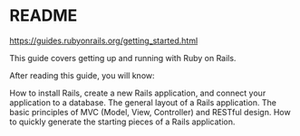 # README

https://guides.rubyonrails.org/getting_started.html

This guide covers getting up and running with Ruby on Rails.

After reading this guide, you will know:

  How to install Rails, create a new Rails application, and connect your application to a database.
  The general layout of a Rails application.
  The basic principles of MVC (Model, View, Controller) and RESTful design.
  How to quickly generate the starting pieces of a Rails application.


